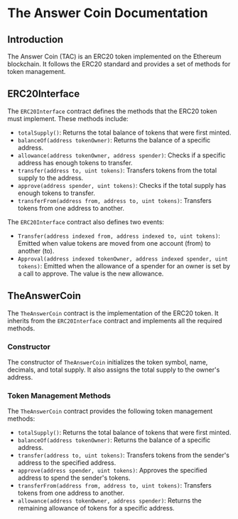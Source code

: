 # The Answer Coin Documentation

## Introduction

The Answer Coin (TAC) is an ERC20 token implemented on the Ethereum blockchain. It follows the ERC20 standard and provides a set of methods for token management.

## ERC20Interface

The `ERC20Interface` contract defines the methods that the ERC20 token must implement. These methods include:

- `totalSupply()`: Returns the total balance of tokens that were first minted.
- `balanceOf(address tokenOwner)`: Returns the balance of a specific address.
- `allowance(address tokenOwner, address spender)`: Checks if a specific address has enough tokens to transfer.
- `transfer(address to, uint tokens)`: Transfers tokens from the total supply to the address.
- `approve(address spender, uint tokens)`: Checks if the total supply has enough tokens to transfer.
- `transferFrom(address from, address to, uint tokens)`: Transfers tokens from one address to another.

The `ERC20Interface` contract also defines two events:

- `Transfer(address indexed from, address indexed to, uint tokens)`: Emitted when value tokens are moved from one account (from) to another (to).
- `Approval(address indexed tokenOwner, address indexed spender, uint tokens)`: Emitted when the allowance of a spender for an owner is set by a call to approve. The value is the new allowance.

## TheAnswerCoin

The `TheAnswerCoin` contract is the implementation of the ERC20 token. It inherits from the `ERC20Interface` contract and implements all the required methods.

### Constructor

The constructor of `TheAnswerCoin` initializes the token symbol, name, decimals, and total supply. It also assigns the total supply to the owner's address.

### Token Management Methods

The `TheAnswerCoin` contract provides the following token management methods:

- `totalSupply()`: Returns the total balance of tokens that were first minted.
- `balanceOf(address tokenOwner)`: Returns the balance of a specific address.
- `transfer(address to, uint tokens)`: Transfers tokens from the sender's address to the specified address.
- `approve(address spender, uint tokens)`: Approves the specified address to spend the sender's tokens.
- `transferFrom(address from, address to, uint tokens)`: Transfers tokens from one address to another.
- `allowance(address tokenOwner, address spender)`: Returns the remaining allowance of tokens for a specific address.
